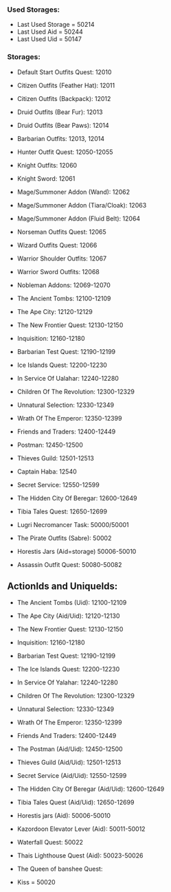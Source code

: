 ### Used Storages:
* Last Used Storage = 50214
* Last Used Aid = 50244
* Last Used Uid = 50147

### Storages:
* Default Start Outfits Quest: 12010
* Citizen Outfits (Feather Hat): 12011
* Citizen Outfits (Backpack): 12012
* Druid Outfits (Bear Fur): 12013
* Druid Outfits (Bear Paws): 12014
* Barbarian Outfits: 12013, 12014
* Hunter Outfit Quest: 12050-12055
* Knight Outfits: 12060
* Knight Sword: 12061
* Mage/Summoner Addon (Wand): 12062
* Mage/Summoner Addon (Tiara/Cloak): 12063
* Mage/Summoner Addon (Fluid Belt): 12064
* Norseman Outfits Quest: 12065
* Wizard Outfits Quest: 12066
* Warrior Shoulder Outfits: 12067
* Warrior Sword Outfits: 12068
* Nobleman Addons: 12069-12070
* The Ancient Tombs: 12100-12109
* The Ape City: 12120-12129
* The New Frontier Quest: 12130-12150
* Inquisition: 12160-12180
* Barbarian Test Quest: 12190-12199
* Ice Islands Quest: 12200-12230
* In Service Of Ualahar: 12240-12280
* Children Of The Revolution: 12300-12329
* Unnatural Selection: 12330-12349
* Wrath Of The Emperor: 12350-12399
* Friends and Traders: 12400-12449
* Postman: 12450-12500
* Thieves Guild: 12501-12513
* Captain Haba: 12540
* Secret Service: 12550-12599
* The Hidden City Of Beregar: 12600-12649
* Tibia Tales Quest: 12650-12699

* Lugri Necromancer Task: 50000/50001
* The Pirate Outfits (Sabre): 50002
* Horestis Jars (Aid=storage) 50006-50010
* Assassin Outfit Quest: 50080-50082

## ActionIds and UniqueIds:
* The Ancient Tombs (Uid): 12100-12109
* The Ape City (Aid/Uid): 12120-12130
* The New Frontier Quest: 12130-12150
* Inquisition: 12160-12180
* Barbarian Test Quest: 12190-12199
* The Ice Islands Quest: 12200-12230
* In Service Of Yalahar: 12240-12280
* Children Of The Revolution: 12300-12329
* Unnatural Selection: 12330-12349
* Wrath Of The Emperor: 12350-12399
* Friends And Traders: 12400-12449
* The Postman (Aid/Uid): 12450-12500
* Thieves Guild (Aid/Uid): 12501-12513
* Secret Service (Aid/Uid): 12550-12599
* The Hidden City Of Beregar (Aid/Uid): 12600-12649
* Tibia Tales Quest (Aid/Uid): 12650-12699

* Horestis jars (Aid): 50006-50010
* Kazordoon Elevator Lever (Aid): 50011-50012

* Waterfall Quest: 50022
* Thais Lighthouse Quest (Aid): 50023-50026

* The Queen of banshee Quest:
* Kiss = 50020
